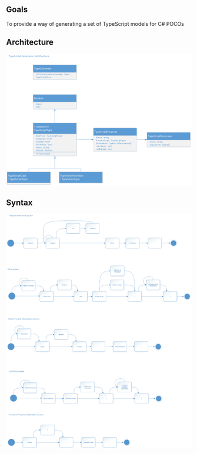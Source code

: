 ﻿## Goals
To provide a way of generating a set of TypeScript models for C# POCOs

## Architecture
<img src="docs\typescript-generator-architecture.png" />

## Syntax
<img src="docs\typescript-generator-syntax.png" />
